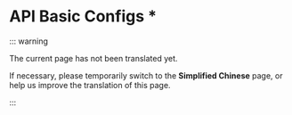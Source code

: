 # API Basic Configs *

::: warning

The current page has not been translated yet.

If necessary, please temporarily switch to the **Simplified Chinese** page, or help us improve the translation of this page.

:::